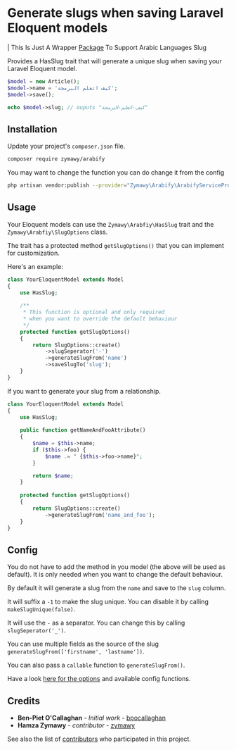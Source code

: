 # Generate slugs when saving Laravel Eloquent models
| This Is Just A Wrapper [Package]('https://github.com/bpocallaghan/sluggable') To Support Arabic Languages Slug  

Provides a HasSlug trait that will generate a unique slug when saving your Laravel Eloquent model. 
```php
$model = new Article();
$model->name = 'كيف اتعلم البرمجة';
$model->save();

echo $model->slug; // ouputs "كيف-اتعلم-البرمجة"
```

## Installation

Update your project's `composer.json` file.

```bash
composer require zymawy/arabify
```
You may want to change the function you can do change it from the config

```bash
php artisan vendor:publish --provider="Zymawy\Arabify\ArabifyServiceProvider"
```

## Usage

Your Eloquent models can use the `Zymawy\Arabfiy\HasSlug` trait and the `Zymawy\Arabfiy\SlugOptions` class.

The trait has a protected method `getSlugOptions()` that you can implement for customization. 

Here's an example:

```php
class YourEloquentModel extends Model
{
    use HasSlug;
    
    /**
     * This function is optional and only required
     * when you want to override the default behaviour
     */
    protected function getSlugOptions()
    {
        return SlugOptions::create()
            ->slugSeperator('-')
            ->generateSlugFrom('name')
            ->saveSlugTo('slug');
    }
}
```

If you want to generate your slug from a relationship.

```php
class YourEloquentModel extends Model
{
    use HasSlug;
    
    public function getNameAndFooAttribute()
    {
        $name = $this->name;
        if ($this->foo) {
            $name .= " {$this->foo->name}";
        }

        return $name;
    }
    
    protected function getSlugOptions()
    {
        return SlugOptions::create()
            ->generateSlugFrom('name_and_foo');
    }
}
```

## Config

You do not have to add the method in you model (the above will be used as default). It is only needed when you want to change the default behaviour.

By default it will generate a slug from the `name` and save to the `slug` column.

It will suffix a `-1` to make the slug unique. You can disable it by calling `makeSlugUnique(false)`.

It will use the `-` as a separator. You can change this by calling `slugSeperator('_')`.

You can use multiple fields as the source of the slug `generateSlugFrom(['firstname', 'lastname'])`.

You can also pass a `callable` function to `generateSlugFrom()`.

Have a look [here for the options](https://github.com/zymawy/arabify/blob/master/src/SlugOptions.php) and available config functions.

## Credits

* **Ben-Piet O'Callaghan** - _Initial work_ - [bpocallaghan](https://github.com/bpocallaghan)
* **Hamza Zymawy** - _contributor_ - [zymawy](https://github.com/zymawy)

See also the list of [contributors](https://github.com/zymawy/arabify/graphs/contributors) who participated in this project.
